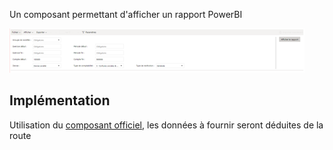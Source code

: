 Un composant permettant d'afficher un rapport PowerBI

![Pasted image 20230125103133](../medias/Pasted%20image%2020230125103133.png)

## Implémentation

Utilisation du [composant officiel](https://github.com/microsoft/powerbi-client-angular), les données à fournir seront déduites de la route